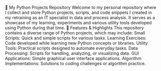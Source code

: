 🐍 My Python Projects Repository
Welcome to my personal repository where I collect and store Python projects, scripts, and code snippets I created in my retraining as an IT specialist in data and process analysis. It serves as a showcase of my learning, experiments and various utility tools developed using Python during that time.
🌟 Features & Highlights
This repository contains a diverse range of Python projects, which may include:
Small Scripts: Quick and simple scripts for various tasks.
Learning Exercises: Code developed while learning new Python concepts or libraries.
Utility Tools: Practical scripts designed to automate everyday tasks.
Data Processing: Scripts for handling, analyzing, or visualizing data.
GUI Applications: Simple graphical user interface applications.
Algorithm Implementations: Solutions to coding challenges or algorithm practice.
